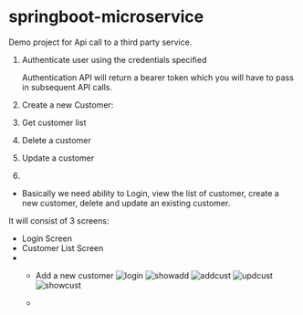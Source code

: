 # springboot-microservice

Demo project for Api call to a third party service.

1. Authenticate user using the credentials specified
    
    Authentication API will return a bearer token which you will
have to pass in subsequent API calls.

2. Create a new Customer:

3. Get customer list

4. Delete a customer

5. Update a customer
6. 
- Basically we need ability to Login, view the list of customer, create a new customer,
delete and update an existing customer.

It will consist of 3 screens:
- Login Screen
- Customer List Screen
- - Add a new customer
 ![login](https://github.com/ananthisnkr/springboot-microservice/assets/20458629/5ba446f9-8f93-4366-b5b0-8bccae252d0b)
![showadd](https://github.com/ananthisnkr/springboot-microservice/assets/20458629/83bd3d73-fe38-45b6-898e-c855e20d4847)
![addcust](https://github.com/ananthisnkr/springboot-microservice/assets/20458629/15d21468-fa89-4ea0-a7f4-4b3ae68f9305)
![updcust](https://github.com/ananthisnkr/springboot-microservice/assets/20458629/7ce1c91e-7d11-4bc7-b164-855ceb7fb355)
![showcust](https://github.com/ananthisnkr/springboot-microservice/assets/20458629/b4557557-94ad-464b-b98b-436b23a149ea)

  - 
